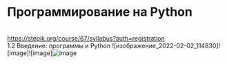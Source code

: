 # Программирование на Python
<br>https://stepik.org/course/67/syllabus?auth=registration
<br>1.2  Введение: программы и Python
![изображение_2022-02-02_114830]![image]![image]![image](https://user-images.githubusercontent.com/97594334/168139498-941ef768-69eb-439f-b811-2875c0809d52.png)
